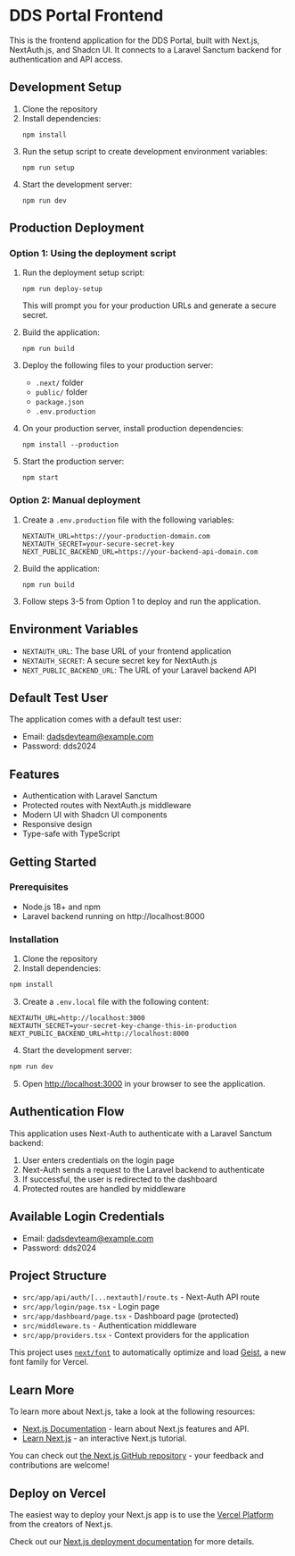 # DDS Portal Frontend

This is the frontend application for the DDS Portal, built with Next.js, NextAuth.js, and Shadcn UI. It connects to a Laravel Sanctum backend for authentication and API access.

## Development Setup

1. Clone the repository
2. Install dependencies:
   ```
   npm install
   ```
3. Run the setup script to create development environment variables:
   ```
   npm run setup
   ```
4. Start the development server:
   ```
   npm run dev
   ```

## Production Deployment

### Option 1: Using the deployment script

1. Run the deployment setup script:

   ```
   npm run deploy-setup
   ```

   This will prompt you for your production URLs and generate a secure secret.

2. Build the application:

   ```
   npm run build
   ```

3. Deploy the following files to your production server:

   - `.next/` folder
   - `public/` folder
   - `package.json`
   - `.env.production`

4. On your production server, install production dependencies:

   ```
   npm install --production
   ```

5. Start the production server:
   ```
   npm start
   ```

### Option 2: Manual deployment

1. Create a `.env.production` file with the following variables:

   ```
   NEXTAUTH_URL=https://your-production-domain.com
   NEXTAUTH_SECRET=your-secure-secret-key
   NEXT_PUBLIC_BACKEND_URL=https://your-backend-api-domain.com
   ```

2. Build the application:

   ```
   npm run build
   ```

3. Follow steps 3-5 from Option 1 to deploy and run the application.

## Environment Variables

- `NEXTAUTH_URL`: The base URL of your frontend application
- `NEXTAUTH_SECRET`: A secure secret key for NextAuth.js
- `NEXT_PUBLIC_BACKEND_URL`: The URL of your Laravel backend API

## Default Test User

The application comes with a default test user:

- Email: dadsdevteam@example.com
- Password: dds2024

## Features

- Authentication with Laravel Sanctum
- Protected routes with NextAuth.js middleware
- Modern UI with Shadcn UI components
- Responsive design
- Type-safe with TypeScript

## Getting Started

### Prerequisites

- Node.js 18+ and npm
- Laravel backend running on http://localhost:8000

### Installation

1. Clone the repository
2. Install dependencies:

```bash
npm install
```

3. Create a `.env.local` file with the following content:

```
NEXTAUTH_URL=http://localhost:3000
NEXTAUTH_SECRET=your-secret-key-change-this-in-production
NEXT_PUBLIC_BACKEND_URL=http://localhost:8000
```

4. Start the development server:

```bash
npm run dev
```

5. Open [http://localhost:3000](http://localhost:3000) in your browser to see the application.

## Authentication Flow

This application uses Next-Auth to authenticate with a Laravel Sanctum backend:

1. User enters credentials on the login page
2. Next-Auth sends a request to the Laravel backend to authenticate
3. If successful, the user is redirected to the dashboard
4. Protected routes are handled by middleware

## Available Login Credentials

- Email: dadsdevteam@example.com
- Password: dds2024

## Project Structure

- `src/app/api/auth/[...nextauth]/route.ts` - Next-Auth API route
- `src/app/login/page.tsx` - Login page
- `src/app/dashboard/page.tsx` - Dashboard page (protected)
- `src/middleware.ts` - Authentication middleware
- `src/app/providers.tsx` - Context providers for the application

This project uses [`next/font`](https://nextjs.org/docs/app/building-your-application/optimizing/fonts) to automatically optimize and load [Geist](https://vercel.com/font), a new font family for Vercel.

## Learn More

To learn more about Next.js, take a look at the following resources:

- [Next.js Documentation](https://nextjs.org/docs) - learn about Next.js features and API.
- [Learn Next.js](https://nextjs.org/learn) - an interactive Next.js tutorial.

You can check out [the Next.js GitHub repository](https://github.com/vercel/next.js) - your feedback and contributions are welcome!

## Deploy on Vercel

The easiest way to deploy your Next.js app is to use the [Vercel Platform](https://vercel.com/new?utm_medium=default-template&filter=next.js&utm_source=create-next-app&utm_campaign=create-next-app-readme) from the creators of Next.js.

Check out our [Next.js deployment documentation](https://nextjs.org/docs/app/building-your-application/deploying) for more details.

